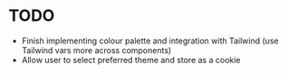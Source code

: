 # TODO

* Finish implementing colour palette and integration with Tailwind (use Tailwind vars more across components)
* Allow user to select preferred theme and store as a cookie
